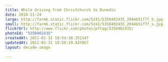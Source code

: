 ```yaml
---
title: While driving from Christchurch to Dunedin
date: 2010-11-24
large: http://farm6.static.flickr.com/5241/5358402435_2044b51f7f_b.jpg
small: http://farm6.static.flickr.com/5241/5358402435_2044b51f7f_s.jpg
flickrUrl: http://www.flickr.com/photos/pftqg/5358402435/
photoId: "5358402435"
createdAt: 2011-01-31 10:54:38.351147
updatedAt: 2011-01-31 10:56:19.833967
layout: decade-image

---
```


